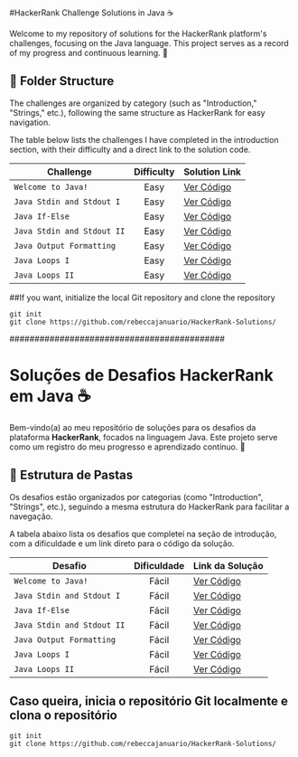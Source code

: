 #HackerRank Challenge Solutions in Java ☕

Welcome to my repository of solutions for the HackerRank platform's challenges, focusing on the Java language. This project serves as a record of my progress and continuous learning. 🚀

## 📁 Folder Structure

The challenges are organized by category (such as "Introduction," "Strings," etc.), following the same structure as HackerRank for easy navigation.

The table below lists the challenges I have completed in the introduction section, with their difficulty and a direct link to the solution code.


| Challenge                      | Difficulty | Solution Link                                                              |
| ---------------------------- | :---------: | :--------------------------------------------------------------------------- |
| `Welcome to Java!`           |    Easy    | [Ver Código](./01-Welcome-to-Java/Solution.java)                             |
| `Java Stdin and Stdout I`    |    Easy    | [Ver Código](./02-Java-Stdin-and-Stdout-I/Solution.java)                      |
| `Java If-Else`               |    Easy    | [Ver Código](./03-Java-If-Else/Solution.java)                                 |
| `Java Stdin and Stdout II`   |    Easy    | [Ver Código](./04-Java-Stdin-and-Stdout-II/Solution.java)                     |
| `Java Output Formatting`     |    Easy    | [Ver Código](./05-Java-Output-Formatting/Solution.java)                       |
| `Java Loops I`               |    Easy    | [Ver Código](./06-Java-Loops-I/Solution.java)                                 |
| `Java Loops II`              |    Easy    | [Ver Código](./07-Java-Loops-II/Solution.java)                                 |

##If you want, initialize the local Git repository and clone the repository
```
git init
git clone https://github.com/rebeccajanuario/HackerRank-Solutions/
```

###########################################

# Soluções de Desafios HackerRank em Java ☕ 

Bem-vindo(a) ao meu repositório de soluções para os desafios da plataforma **HackerRank**, focados na linguagem Java. Este projeto serve como um registro do meu progresso e aprendizado contínuo. 🚀

## 📁 Estrutura de Pastas

Os desafios estão organizados por categorias (como "Introduction", "Strings", etc.), seguindo a mesma estrutura do HackerRank para facilitar a navegação.


A tabela abaixo lista os desafios que completei na seção de introdução, com a dificuldade e um link direto para o código da solução.

| Desafio                      | Dificuldade | Link da Solução                                                              |
| ---------------------------- | :---------: | :--------------------------------------------------------------------------- |
| `Welcome to Java!`           |    Fácil    | [Ver Código](./01-Welcome-to-Java/Solution.java)                             |
| `Java Stdin and Stdout I`    |    Fácil    | [Ver Código](./02-Java-Stdin-and-Stdout-I/Solution.java)                      |
| `Java If-Else`               |    Fácil    | [Ver Código](./03-Java-If-Else/Solution.java)                                 |
| `Java Stdin and Stdout II`   |    Fácil    | [Ver Código](./04-Java-Stdin-and-Stdout-II/Solution.java)                     |
| `Java Output Formatting`     |    Fácil    | [Ver Código](./05-Java-Output-Formatting/Solution.java)                       |
| `Java Loops I`               |    Fácil    | [Ver Código](./06-Java-Loops-I/Solution.java)                                 |
| `Java Loops II`              |    Fácil    | [Ver Código](./07-Java-Loops-II/Solution.java)                                 |




## Caso queira, inicia o repositório Git localmente e clona o repositório 
```
git init
git clone https://github.com/rebeccajanuario/HackerRank-Solutions/
```



